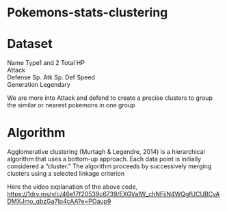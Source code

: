 # Pokemons-stats-clustering

# Dataset
Name
Type1 and 2 
Total 
HP	
Attack	
Defense	
Sp. Atk	
Sp. Def	
Speed	
Generation	Legendary


We are more into Attack and defend to create a precise clusters to group the similar or nearest pokemons in one group


# Algorithm
Agglomerative clustering (Murtagh & Legendre, 2014) is a hierarchical algorithm that uses a bottom-up approach. Each data point is initially considered a “cluster.” The algorithm proceeds by successively merging clusters using a selected linkage criterion

Here the video explanation of the above code,
https://1drv.ms/v/c/46e17f20539c6739/EXGVaIW_chNFiiN4WQgfUCUBCvADMXJmo_gbzGa7lp4cAA?e=POaup9
